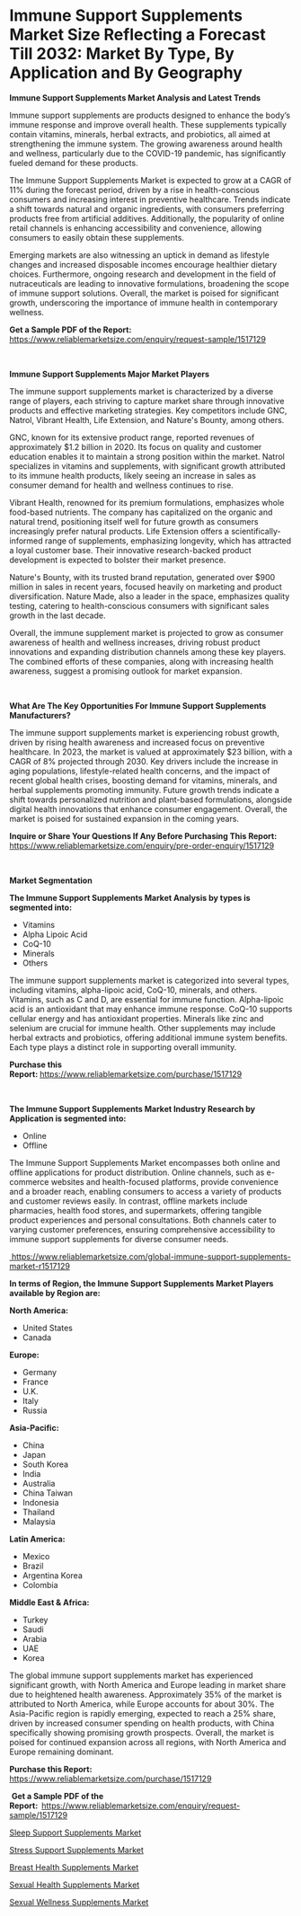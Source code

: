 <p><h1>Immune Support Supplements Market Size Reflecting a Forecast Till 2032: Market By Type, By Application and By Geography</h1></p><p><strong>Immune Support Supplements Market Analysis and Latest Trends</strong></p>
<p><p>Immune support supplements are products designed to enhance the body’s immune response and improve overall health. These supplements typically contain vitamins, minerals, herbal extracts, and probiotics, all aimed at strengthening the immune system. The growing awareness around health and wellness, particularly due to the COVID-19 pandemic, has significantly fueled demand for these products.</p><p>The Immune Support Supplements Market is expected to grow at a CAGR of 11% during the forecast period, driven by a rise in health-conscious consumers and increasing interest in preventive healthcare. Trends indicate a shift towards natural and organic ingredients, with consumers preferring products free from artificial additives. Additionally, the popularity of online retail channels is enhancing accessibility and convenience, allowing consumers to easily obtain these supplements.</p><p>Emerging markets are also witnessing an uptick in demand as lifestyle changes and increased disposable incomes encourage healthier dietary choices. Furthermore, ongoing research and development in the field of nutraceuticals are leading to innovative formulations, broadening the scope of immune support solutions. Overall, the market is poised for significant growth, underscoring the importance of immune health in contemporary wellness.</p></p>
<p><strong>Get a Sample PDF of the Report:&nbsp;</strong> <a href="https://www.reliablemarketsize.com/enquiry/request-sample/1517129?utm_campaign=1133&utm_medium=2&utm_source=Github&utm_content=ia&utm_term=05042025&utm_id=immune-support-supplements">https://www.reliablemarketsize.com/enquiry/request-sample/1517129</a></p>
<p>&nbsp;</p>
<p><strong>Immune Support Supplements Major Market Players</strong></p>
<p><p>The immune support supplements market is characterized by a diverse range of players, each striving to capture market share through innovative products and effective marketing strategies. Key competitors include GNC, Natrol, Vibrant Health, Life Extension, and Nature's Bounty, among others. </p><p>GNC, known for its extensive product range, reported revenues of approximately $1.2 billion in 2020. Its focus on quality and customer education enables it to maintain a strong position within the market. Natrol specializes in vitamins and supplements, with significant growth attributed to its immune health products, likely seeing an increase in sales as consumer demand for health and wellness continues to rise.</p><p>Vibrant Health, renowned for its premium formulations, emphasizes whole food-based nutrients. The company has capitalized on the organic and natural trend, positioning itself well for future growth as consumers increasingly prefer natural products. Life Extension offers a scientifically-informed range of supplements, emphasizing longevity, which has attracted a loyal customer base. Their innovative research-backed product development is expected to bolster their market presence.</p><p>Nature's Bounty, with its trusted brand reputation, generated over $900 million in sales in recent years, focused heavily on marketing and product diversification. Nature Made, also a leader in the space, emphasizes quality testing, catering to health-conscious consumers with significant sales growth in the last decade.</p><p>Overall, the immune supplement market is projected to grow as consumer awareness of health and wellness increases, driving robust product innovations and expanding distribution channels among these key players. The combined efforts of these companies, along with increasing health awareness, suggest a promising outlook for market expansion.</p></p>
<p>&nbsp;</p>
<p><strong>What Are The Key Opportunities For Immune Support Supplements Manufacturers?</strong></p>
<p><p>The immune support supplements market is experiencing robust growth, driven by rising health awareness and increased focus on preventive healthcare. In 2023, the market is valued at approximately $23 billion, with a CAGR of 8% projected through 2030. Key drivers include the increase in aging populations, lifestyle-related health concerns, and the impact of recent global health crises, boosting demand for vitamins, minerals, and herbal supplements promoting immunity. Future growth trends indicate a shift towards personalized nutrition and plant-based formulations, alongside digital health innovations that enhance consumer engagement. Overall, the market is poised for sustained expansion in the coming years.</p></p>
<p><strong>Inquire or Share Your Questions If Any Before Purchasing This Report:</strong> <a href="https://www.reliablemarketsize.com/enquiry/pre-order-enquiry/1517129?utm_campaign=1133&utm_medium=2&utm_source=Github&utm_content=ia&utm_term=05042025&utm_id=immune-support-supplements">https://www.reliablemarketsize.com/enquiry/pre-order-enquiry/1517129</a></p>
<p>&nbsp;</p>
<p><strong>Market Segmentation</strong></p>
<p><strong>The Immune Support Supplements Market Analysis by types is segmented into:</strong></p>
<p><ul><li>Vitamins</li><li>Alpha Lipoic Acid</li><li>CoQ-10</li><li>Minerals</li><li>Others</li></ul></p>
<p><p>The immune support supplements market is categorized into several types, including vitamins, alpha-lipoic acid, CoQ-10, minerals, and others. Vitamins, such as C and D, are essential for immune function. Alpha-lipoic acid is an antioxidant that may enhance immune response. CoQ-10 supports cellular energy and has antioxidant properties. Minerals like zinc and selenium are crucial for immune health. Other supplements may include herbal extracts and probiotics, offering additional immune system benefits. Each type plays a distinct role in supporting overall immunity.</p></p>
<p><strong>Purchase this Report:&nbsp;</strong><a href="https://www.reliablemarketsize.com/purchase/1517129?utm_campaign=1133&utm_medium=2&utm_source=Github&utm_content=ia&utm_term=05042025&utm_id=immune-support-supplements">https://www.reliablemarketsize.com/purchase/1517129</a></p>
<p>&nbsp;</p>
<p><strong>The Immune Support Supplements Market Industry Research by Application is segmented into:</strong></p>
<p><ul><li>Online</li><li>Offline</li></ul></p>
<p><p>The Immune Support Supplements Market encompasses both online and offline applications for product distribution. Online channels, such as e-commerce websites and health-focused platforms, provide convenience and a broader reach, enabling consumers to access a variety of products and customer reviews easily. In contrast, offline markets include pharmacies, health food stores, and supermarkets, offering tangible product experiences and personal consultations. Both channels cater to varying customer preferences, ensuring comprehensive accessibility to immune support supplements for diverse consumer needs.</p></p>
<p><a href="https://www.reliablemarketsize.com/global-immune-support-supplements-market-r1517129?utm_campaign=1133&utm_medium=2&utm_source=Github&utm_content=ia&utm_term=05042025&utm_id=immune-support-supplements">&nbsp;https://www.reliablemarketsize.com/global-immune-support-supplements-market-r1517129</a></p>
<p><strong>In terms of Region, the Immune Support Supplements Market Players available by Region are:</strong></p>
<p>
    <p> <strong> North America: </strong>
        <ul>
            <li>United States</li>
            <li>Canada</li>
        </ul>
        </p> 
    <p> <strong> Europe: </strong>
        <ul>
            <li>Germany</li>
            <li>France</li>
            <li>U.K.</li>
            <li>Italy</li>
            <li>Russia</li>
        </ul>
        </p> 
    <p> <strong> Asia-Pacific: </strong>
        <ul>
            <li>China</li>
            <li>Japan</li>
            <li>South Korea</li>
            <li>India</li>
            <li>Australia</li>
            <li>China Taiwan</li>
            <li>Indonesia</li>
            <li>Thailand</li>
            <li>Malaysia</li>
        </ul>
        </p> 
    <p> <strong> Latin America: </strong>
        <ul>
            <li>Mexico</li>
            <li>Brazil</li>
            <li>Argentina Korea</li>
            <li>Colombia</li>
        </ul>
        </p> 
    <p> <strong> Middle East & Africa: </strong>
        <ul>
            <li>Turkey</li>
            <li>Saudi</li>
            <li>Arabia</li>
            <li>UAE</li>
            <li>Korea</li>
        </ul>
    </p>
    </p>
<p><p>The global immune support supplements market has experienced significant growth, with North America and Europe leading in market share due to heightened health awareness. Approximately 35% of the market is attributed to North America, while Europe accounts for about 30%. The Asia-Pacific region is rapidly emerging, expected to reach a 25% share, driven by increased consumer spending on health products, with China specifically showing promising growth prospects. Overall, the market is poised for continued expansion across all regions, with North America and Europe remaining dominant.</p></p>
<p><strong>Purchase this Report: </strong><a href="https://www.reliablemarketsize.com/purchase/1517129?utm_campaign=1133&utm_medium=2&utm_source=Github&utm_content=ia&utm_term=05042025&utm_id=immune-support-supplements">https://www.reliablemarketsize.com/purchase/1517129</a></p>
<p>&nbsp;<strong>Get a Sample PDF of the Report:&nbsp;&nbsp;</strong><a href="https://www.reliablemarketsize.com/enquiry/request-sample/1517129?utm_campaign=1133&utm_medium=2&utm_source=Github&utm_content=ia&utm_term=05042025&utm_id=immune-support-supplements">https://www.reliablemarketsize.com/enquiry/request-sample/1517129</a></p>
<p><strong></strong></p>
<p><p><a href="https://github.com/ftnlewins/Market-Research-Report-List-1/blob/main/sleep-support-supplements-market.md?utm_campaign=1133&utm_medium=2&utm_source=Github&utm_content=ia&utm_term=05042025&utm_id=immune-support-supplements">Sleep Support Supplements Market</a></p><p><a href="https://github.com/balbajagatr1/Market-Research-Report-List-1/blob/main/stress-support-supplements-market.md?utm_campaign=1133&utm_medium=2&utm_source=Github&utm_content=ia&utm_term=05042025&utm_id=immune-support-supplements">Stress Support Supplements Market</a></p><p><a href="https://github.com/idranalexie/Market-Research-Report-List-1/blob/main/breast-health-supplements-market.md?utm_campaign=1133&utm_medium=2&utm_source=Github&utm_content=ia&utm_term=05042025&utm_id=immune-support-supplements">Breast Health Supplements Market</a></p><p><a href="https://github.com/rempemelon5k/Market-Research-Report-List-1/blob/main/sexual-health-supplements-market.md?utm_campaign=1133&utm_medium=2&utm_source=Github&utm_content=ia&utm_term=05042025&utm_id=immune-support-supplements">Sexual Health Supplements Market</a></p><p><a href="https://github.com/yardemuongz5/Market-Research-Report-List-1/blob/main/sexual-wellness-supplements-market.md?utm_campaign=1133&utm_medium=2&utm_source=Github&utm_content=ia&utm_term=05042025&utm_id=immune-support-supplements">Sexual Wellness Supplements Market</a></p></p>